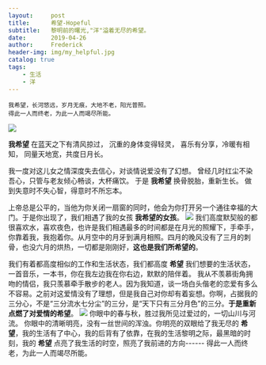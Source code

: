 ```yaml
---
layout:     post
title:      希望-Hopeful
subtitle:   黎明前的曙光,"洋"溢着无尽的希望。
date:       2019-04-26
author:     Frederick
header-img: img/my_helpful.jpg
catalog: true
tags:
    - 生活
    - 洋
---
```


```
我希望，长河悠远，岁月无痕，大地不老，阳光普照。
得此一人而终老，为此一人而竭尽所能。
```
![](https://raw.githubusercontent.com/FrederickHou/FrederickHou.github.io/master/img/hope1.jpg)

**我希望**
在蓝天之下有清风掠过，
沉重的身体变得轻灵，
喜乐有分享，冷暖有相知，
同量天地宽，共度日月长。

我一度对这儿女之情深度失去信心，对谈情说爱没有了幻想。
曾经几时红尘不染吾心，只管与老友倾心畅谈，大杯痛饮。
于是 **我希望**
换骨脱胎，重新生长。
做到失意时不失心智，得意时不所忘本。

上帝总是公平的，当他为你关闭一扇窗的同时，他会为你打开另一个通往幸福的大门。于是你出现了，我们相遇了我的女孩 **我希望的女孩**。
![](https://github.com/FrederickHou/FrederickHou.github.io/blob/master/img/hope2.jpg?raw=true)
我们高度默契般的都很喜欢水，喜欢夜色，也许是我们相遇最多的时间都是在月光的照耀下，手牵手，你靠着我，我抱着你。从月空中的月牙到满月相照。四月的晚风没有了三月的刺骨，也没六月的烘热，一切都是刚刚好，**这也是我们所希望的**。

我们有着都高度相似的工作和生活状态，我们都高度 **希望** 我们想要的生活状态，一首音乐，一本书，你在我左边我在你右边，默默的陪伴着。
我从不羡慕街角拥吻的情侣，我只羡慕牵手散步的老人。因为我知道，谈一场白头偕老的恋爱有多么不容易。之前对这爱情没有了理想，但是我自己对你却有着妄想。你啊，占据我的三分心，不是“三分流水七分尘”的三分，是“天下只有三分月色”的三分。**于是重新点燃了对爱情的希望**。
![](https://github.com/FrederickHou/FrederickHou.github.io/blob/master/img/hope4.jpg?raw=true)
你眼中的春与秋，胜过我所见过爱过的，一切山川与河流。
你眼中的清晰明亮，没有一丝世间的浑浊。你明亮的双眼给了我无尽的 **希望**，我的生活有了中心，我的后背有了依靠，在我的生活黎明之际，最黑暗的时刻，我的 **希望** 点亮了我生活的时空，照亮了我前进的方向------ 得此一人而终老，为此一人而竭尽所能。